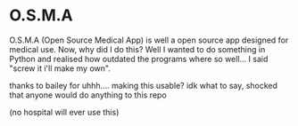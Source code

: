# O.S.M.A

O.S.M.A (Open Source Medical App) is well a open source app designed for medical use. Now, why did I do this? Well I wanted to do something in Python and realised how outdated the programs where so well... I said "screw it i'll make my own".


thanks to bailey for uhhh.... making this usable? idk what to say, shocked that anyone would do anything to this repo


(no hospital will ever use this)
